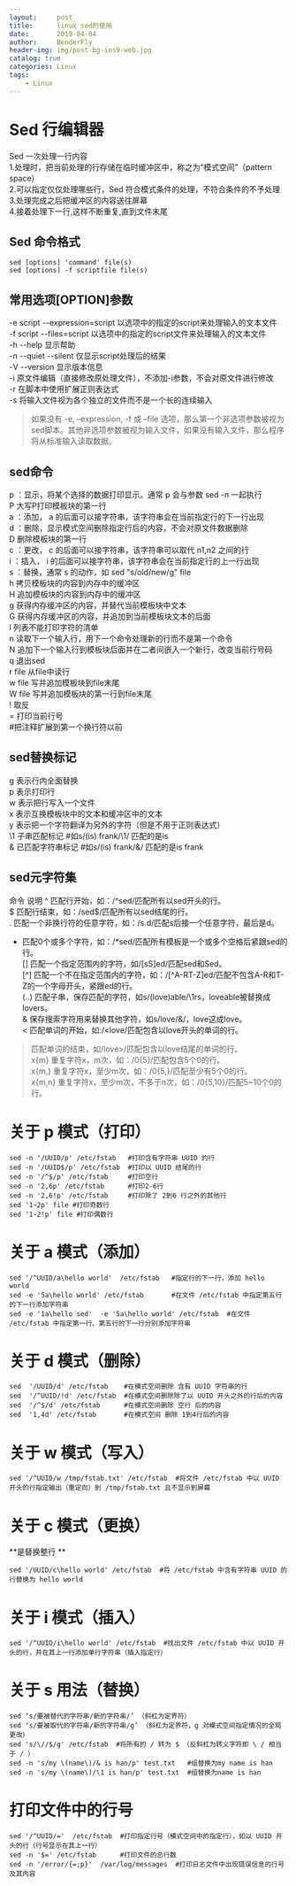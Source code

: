 ```yaml
---
layout:     post
title:      linux sed的使用
date:       2019-04-04
author:     BenderFly
header-img: img/post-bg-ios9-web.jpg
catalog: true
categories: Linux
tags:
    - Linux
--- 
```


# Sed 行编辑器
Sed 一次处理一行内容   
1.处理时，把当前处理的行存储在临时缓冲区中，称之为“模式空间”（pattern space）   
2.可以指定仅仅处理哪些行，Sed 符合模式条件的处理，不符合条件的不予处理   
3.处理完成之后把缓冲区的内容送往屏幕   
4.接着处理下一行,这样不断重复,直到文件末尾   

## Sed 命令格式
```
sed [options] 'command' file(s)
sed [options] -f scriptfile file(s)
```
## 常用选项[OPTION]参数
-e script	--expression=script	以选项中的指定的script来处理输入的文本文件   
-f script	--files=script	以选项中的指定的script文件来处理输入的文本文件   
-h	--help	显示帮助   
-n	--quiet --silent	仅显示script处理后的结果   
-V	--version	显示版本信息   
-i  原文件编辑（直接修改原处理文件），不添加-i参数，不会对原文件进行修改   
-r  在脚本中使用扩展正则表达式   
-s  将输入文件视为各个独立的文件而不是一个长的连续输入    

> 如果没有 -e, –expression, -f 或 –file 选项，那么第一个非选项参数被视为sed脚本。其他非选项参数被视为输入文件，如果没有输入文件，那么程序将从标准输入读取数据。

## sed命令
p ：显示，将某个选择的数据打印显示。通常 p 会与参数 sed -n 一起执行   
P	大写P打印模板块的第一行   
a ：添加， a 的后面可以接字符串，该字符串会在当前指定行的下一行出现   
d ：删除，显示模式空间删除指定行后的内容，不会对原文件数据删除   
D	删除模板块的第一行   
c ：更改， c 的后面可以接字符串，该字符串可以取代 n1,n2 之间的行   
i ：插入， i 的后面可以接字符串，该字符串会在当前指定行的上一行出现   
s ：替换，通常 s 的动作，如 sed "s/old/new/g" file   
h	拷贝模板块的内容到内存中的缓冲区   
H	追加模板块的内容到内存中的缓冲区   
g	获得内存缓冲区的内容，并替代当前模板块中文本   
G	获得内存缓冲区的内容，并追加到当前模板块文本的后面   
l	列表不能打印字符的清单   
n	读取下一个输入行，用下一个命令处理新的行而不是第一个命令   
N	追加下一个输入行到模板块后面并在二者间嵌入一个新行，改变当前行号码   
q	退出sed   
r file	从file中读行   
w file	写并追加模板块到file末尾   
W file	写并追加模板块的第一行到file末尾   
!	取反   
=	打印当前行号   
#把注释扩展到第一个换行符以前   


## sed替换标记
g	表示行内全面替换   
p	表示打印行  
w	表示把行写入一个文件   
x	表示互换模板块中的文本和缓冲区中的文本   
y	表示把一个字符翻译为另外的字符（但是不用于正则表达式）   
\1	子串匹配标记      #如s/\(is\) frank/\1/ 匹配的是is   
&	已匹配字符串标记  #如s/\(is\) frank/&/ 匹配的是is frank   


## sed元字符集
命令	说明
^	匹配行开始，如：/^sed/匹配所有以sed开头的行。   
$	匹配行结束，如：/sed$/匹配所有以sed结尾的行。   
.	匹配一个非换行符的任意字符，如：/s.d/匹配s后接一个任意字符，最后是d。   
*	匹配0个或多个字符，如：/*sed/匹配所有模板是一个或多个空格后紧跟sed的行。   
[]	匹配一个指定范围内的字符，如/[sS]ed/匹配sed和Sed。   
[^]	匹配一个不在指定范围内的字符，如：/[^A-RT-Z]ed/匹配不包含A-R和T-Z的一个字母开头，紧跟ed的行。    
(..)	匹配子串，保存匹配的字符，如s/(love)able/\1rs，loveable被替换成lovers。   
&	保存搜索字符用来替换其他字符，如s/love/&/，love这成love。   
<	匹配单词的开始，如:/<love/匹配包含以love开头的单词的行。   
 >	匹配单词的结束，如/love>/匹配包含以love结尾的单词的行。  
x{m}	重复字符x，m次，如：/0{5}/匹配包含5个0的行。   
x{m,}	重复字符x，至少m次，如：/0{5,}/匹配至少有5个0的行。   
x{m,n}	重复字符x，至少m次，不多于n次，如：/0{5,10}/匹配5~10个0的行。   



# 关于 p 模式（打印）
```
sed -n '/UUID/p' /etc/fstab   #打印含有字符串 UUID 的行
sed -n '/UUID$/p' /etc/fstab  #打印以 UUID 结尾的行
sed -n '/^$/p' /etc/fstab     #打印空行
sed -n '2,6p' /etc/fstab      #打印2-6行
sed -n '2,6!p' /etc/fstab     #打印除了 2到6 行之外的其他行
sed '1~2p' file #打印奇数行
sed '1~2!p' file #打印偶数行
```

# 关于 a 模式（添加）
```
sed '/^UUID/a\hello world'  /etc/fstab   #指定行的下一行，添加 hello world
sed -e '5a\hello world' /etc/fstab       #在文件 /etc/fstab 中指定第五行的下一行添加字符串
sed -e '1a\hello sed'  -e '5a\hello world' /etc/fstab  #在文件 /etc/fstab 中指定第一行、第五行的下一行分别添加字符串
```

# 关于 d 模式（删除）
```
sed  '/UUID/d' /etc/fstab    #在模式空间删除 含有 UUID 字符串的行
sed  '/^UUID/!d' /etc/fstab  #在模式空间删除除了以 UUID 开头之外的行后的内容
sed  '/^$/d' /etc/fstab      #在模式空间删除 空行 后的内容
sed  '1,4d' /etc/fstab       #在模式空间 删除 1到4行后的内容
```

# 关于 w 模式（写入）
```
sed '/^UUID/w /tmp/fstab.txt' /etc/fstab  #将文件 /etc/fstab 中以 UUID 开头的行指定输出（重定向）到 /tmp/fstab.txt 且不显示到屏幕
```
# 关于 c 模式（更换）
**是替换整行 **  
```
sed '/UUID/c\hello world' /etc/fstab  #将 /etc/fstab 中含有字符串 UUID 的行替换为 hello world
```
# 关于 i 模式（插入）
```
sed '/^UUID/i\hello world' /etc/fstab  #找出文件 /etc/fstab 中以 UUID 开头的行，并在其上一行添加单行字符串（插入指定行）
```
# 关于 s 用法（替换）
```
sed ‘s/要被替代的字符串/新的字符串/’ （斜杠为定界符）  
sed ‘s/要被取代的字符串/新的字符串/g’ （斜杠为定界符，g 对模式空间指定情况的全局更改）
sed 's/\//$/g' /etc/fstab  #将所有的 / 转为 $ （反斜杠为转义字符即 \ / 相当于 / ）
sed -n 's/my \(name\)/& is han/p' test.txt   #组替换为my name is han
sed -n 's/my \(name\)/\1 is han/p' test.txt  #组替换为name is han
```
# 打印文件中的行号
```
sed '/^UUID/='  /etc/fstab  #打印指定行号（模式空间中的指定行），如以 UUID 开头的行（行号显示在其上一行）
sed -n '$=' /etc/fstab      #打印文件的总行数
sed -n '/error/{=;p}'  /var/log/messages  #打印日志文件中出现错误信息的行号及其内容
```